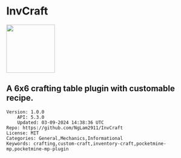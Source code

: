 # InvCraft
<img src="https://raw.githubusercontent.com/NgLam2911/InvCraft/94a1089c4bf3c56bb226b1642ad4349595167ed8/icon.png" width="128" height="128" />

## A 6x6 crafting table plugin with customable recipe.
```properties
Version: 1.0.0
    API: 5.3.0
    Updated: 03-09-2024 14:38:36 UTC
Repo: https://github.com/NgLam2911/InvCraft
License: MIT
Categories: General,Mechanics,Informational
Keywords: crafting,custom-craft,inventory-craft,pocketmine-mp,pocketmine-mp-plugin
```